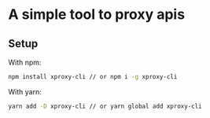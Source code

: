 # A simple tool to proxy apis

## Setup

With npm:
```sh
npm install xproxy-cli // or npm i -g xproxy-cli
```

With yarn:
```sh
yarn add -D xproxy-cli // or yarn global add xproxy-cli
```
